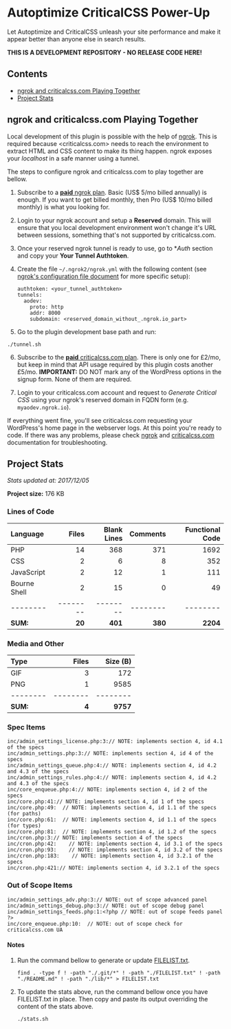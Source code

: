 # Autoptimize CriticalCSS Power-Up

Let Autoptimize and CriticalCSS unleash your site performance and make it appear better than anyone else in search results.

**THIS IS A DEVELOPMENT REPOSITORY - NO RELEASE CODE HERE!**

## Contents

- [ngrok and criticalcss.com Playing Together](#ngrok-and-criticalcsscom-playing-together)
- [Project Stats](#project-stats)

## ngrok and criticalcss.com Playing Together

Local development of this plugin is possible with the help of [ngrok](https://ngrok.com/). This is required because <criticalcss.com> needs to reach the environment to extract HTML and CSS content to make its thing happen. ngrok exposes your *localhost* in a safe manner using a tunnel.

The steps to configure ngrok and criticalcss.com to play together are bellow.

1. Subscribe to a [**paid** ngrok plan](https://ngrok.com/pricing). Basic (US$ 5/mo billed annually) is enough. If you want to get billed monthly, then Pro (US$ 10/mo billed monthly) is what you looking for.

2. Login to your ngrok account and setup a **Reserved** domain. This will ensure that you local development environment won't change it's URL between sessions, something that's not supported by criticalcss.com.

3. Once your reserved ngrok tunnel is ready to use, go to **Auth* section and copy your **Your Tunnel Authtoken**.

4. Create the file `~/.ngrok2/ngrok.yml` with the following content (see [ngrok's configuration file document](https://ngrok.com/docs#config) for more specific setup):

    ```
    authtoken: <your_tunnel_authtoken>
    tunnels:
      aodev:
        proto: http
        addr: 8000
        subdomain: <reserved_domain_without_.ngrok.io_part>
    ```

5. Go to the plugin development base path and run:

```
./tunnel.sh
```

6. Subscribe to the [**paid** criticalcss.com plan](https://criticalcss.com/#pricing). There is only one for £2/mo, but keep in mind that API usage required by this plugin costs another £5/mo. **IMPORTANT:** DO NOT mark any of the WordPress options in the signup form. None of them are required.

7. Login to your criticalcss.com account and request to *Generate Critical CSS* using your ngrok's reserved domain in FQDN form (e.g. `myaodev.ngrok.io`).

If everything went fine, you'll see criticalcss.com requesting your WordPress's home page in the webserver logs. At this point you're ready to code. If there was any problems, please check [ngrok](https://ngrok.com/docs) and [criticalcss.com](https://criticalcss.com/faq) documentation for troubleshooting.

## Project Stats

*Stats updated at: 2017/12/05*

**Project size:** 176 KB

### Lines of Code

**Language**|**Files**|**Blank Lines**|**Comments**|**Functional Code**
:-------|-------:|-------:|-------:|-------:
PHP|14|368|371|1692
CSS|2|6|8|352
JavaScript|2|12|1|111
Bourne Shell|2|15|0|49
--------|--------|--------|--------|--------
**SUM:**|**20**|**401**|**380**|**2204**

### Media and Other

**Type**|**Files**|**Size (B)**
:-------|-------:|-------:
GIF|3|172
PNG|1|9585
--------|--------|--------
**SUM:**|**4**|**9757**

### Spec Items

```
inc/admin_settings_license.php:3:// NOTE: implements section 4, id 4.1 of the specs
inc/admin_settings.php:3:// NOTE: implements section 4, id 4 of the specs
inc/admin_settings_queue.php:4:// NOTE: implements section 4, id 4.2 and 4.3 of the specs
inc/admin_settings_rules.php:4:// NOTE: implements section 4, id 4.2 and 4.3 of the specs
inc/core_enqueue.php:4:// NOTE: implements section 4, id 2 of the specs
inc/core.php:41:// NOTE: implements section 4, id 1 of the specs
inc/core.php:49:  // NOTE: implements section 4, id 1.1 of the specs (for paths)
inc/core.php:61:  // NOTE: implements section 4, id 1.1 of the specs (for types)
inc/core.php:81:  // NOTE: implements section 4, id 1.2 of the specs
inc/cron.php:3:// NOTE: implements section 4 of the specs
inc/cron.php:42:    // NOTE: implements section 4, id 3.1 of the specs
inc/cron.php:93:    // NOTE: implements section 4, id 3.2 of the specs
inc/cron.php:183:    // NOTE: implements section 4, id 3.2.1 of the specs
inc/cron.php:421:// NOTE: implements section 4, id 3.2.1 of the specs
```

### Out of Scope Items

```
inc/admin_settings_adv.php:3:// NOTE: out of scope advanced panel
inc/admin_settings_debug.php:3:// NOTE: out of scope debug panel
inc/admin_settings_feeds.php:1:<?php // NOTE: out of scope feeds panel ?>
inc/core_enqueue.php:10:  // NOTE: out of scope check for criticalcss.com UA
```

#### Notes

1. Run the command bellow to generate or update [FILELIST.txt](https://github.com/futtta/ao_critcss_aas/blob/master/FILELIST.txt).

    ```
    find . -type f ! -path "./.git/*" ! -path "./FILELIST.txt" ! -path "./README.md" ! -path "./lib/*" > FILELIST.txt
    ```

2. To update the stats above, run the command bellow once you have FILELIST.txt in place. Then copy and paste its output overriding the content of the stats above.

    ```
    ./stats.sh
    ```